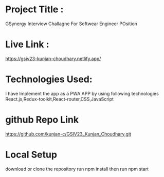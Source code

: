 # Project Title :

GSynergy Interview Challagne For Softwear Engineer POsition

# Live Link :

https://gsiv23-kunjan-choudhary.netlify.app/


# Technologies Used:

I have Implement the app as a PWA APP by using following technologies React.js,Redux-toolkit,React-router,CSS,JavaScript

# github Repo Link
https://github.com/kunjan-c/GSIV23_Kunjan_Choudhary.git

# Local Setup
download or clone the repository
run npm install
then run npm start